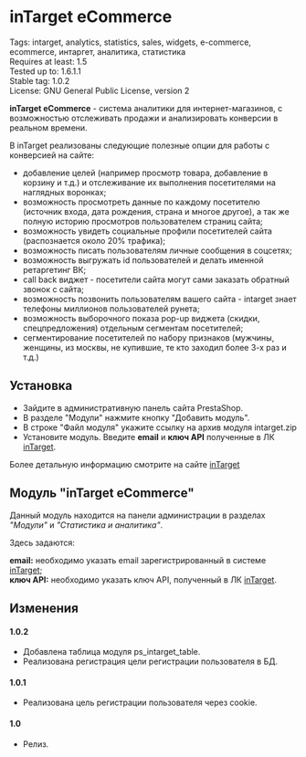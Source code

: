 # inTarget eCommerce

Tags: intarget, analytics, statistics, sales, widgets, e-commerce, ecommerce, интаргет, аналитика, статистика  
Requires at least: 1.5  
Tested up to: 1.6.1.1  
Stable tag: 1.0.2  
License: GNU General Public License, version 2  

**inTarget eCommerce** - система аналитики для интернет-магазинов, с возможностью отслеживать продажи и анализировать конверсии в реальном времени.

В inTarget реализованы следующие полезные опции для работы с конверсией на сайте:
 - добавление целей (например просмотр товара, добавление в корзину и т.д.) и отслеживание их выполнения посетителями на наглядных воронках;
 - возможность просмотреть данные по каждому посетителю (источник входа, дата рождения, страна и многое другое), а так же полную историю просмотров пользователем страниц сайта;
 - возможность увидеть социальные профили посетителей сайта (распознается около 20% трафика);
 - возможность писать пользователям личные сообщения в соцсетях;
 - возможность выгружать id пользователей и делать именной ретаргетинг ВК;
 - call back виджет - посетители сайта могут сами заказать обратный звонок с сайта;
 - возможность позвонить пользователям вашего сайта - intarget знает телефоны миллионов пользователей рунета;
 - возможность выборочного показа pop-up виджета (скидки, спецпредложения) отдельным сегментам посетителей;
 - сегментирование посетителей по набору признаков (мужчины, женщины, из москвы, не купившие, те кто заходил более 3-х раз и т.д.)

## Установка
 - Зайдите в административную панель сайта PrestaShop.
 - В разделе "Модули" нажмите кнопку "Добавить модуль".
 - В строке "Файл модуля" укажите ссылку на архив модуля intarget.zip
 - Установите модуль. Введите **email** и **ключ API** полученные в ЛК [inTarget](https://intarget.ru).

Более детальную информацию смотрите на сайте [inTarget](https://intarget.ru)

## Модуль "inTarget eCommerce"

Данный модуль находится на панели администрации в разделах *"Модули"* и *"Статистика и аналитика"*.

Здесь задаются:

**email:** необходимо указать email зарегистрированный в системе [inTarget](https://intarget.ru);  
**ключ API:** необходимо указать ключ API, полученный в ЛК [inTarget](https://intarget.ru).

## Изменения

#### 1.0.2
 - Добавлена таблица модуля ps_intarget_table.
 - Реализована регистрация цели регистрации пользователя в БД.

#### 1.0.1
 - Реализована цель регистрации пользователя через cookie.

#### 1.0
 * Релиз.
